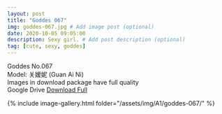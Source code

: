 ```yaml
---
layout: post
title: "Goddes 067"
img: goddes-067.jpg # Add image post (optional)
date: 2020-10-05 09:05:00
description: Sexy girl. # Add post description (optional)
tag: [cute, sexy, goddes]
---
```

Goddes No.067  
Model: 关嫒妮 (Guan Ai Ni)                                  
Images in download package have full quality                    
Google Drive [Download Full](http://gestyy.com/ee4yR3)

{% include image-gallery.html folder="/assets/img/A1/goddes-067/" %}
